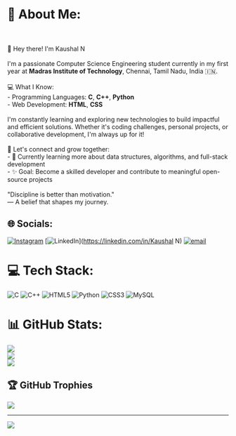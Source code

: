# 💫 About Me:
<br><br>👋 Hey there! I'm Kaushal N<br><br>I'm a passionate Computer Science Engineering student currently in my first year at **Madras Institute of Technology**, Chennai, Tamil Nadu, India 🇮🇳.<br><br>💻 What I Know:<br>- Programming Languages: **C**, **C++**, **Python**<br>- Web Development: **HTML**, **CSS**<br><br>I'm constantly learning and exploring new technologies to build impactful and efficient solutions. Whether it's coding challenges, personal projects, or collaborative development, I'm always up for it!<br><br>🚀 Let's connect and grow together:<br>- 🌱 Currently learning more about data structures, algorithms, and full-stack development<br>- ✨ Goal: Become a skilled developer and contribute to meaningful open-source projects<br><br>"Discipline is better than motivation."<br>                — A belief that shapes my journey.


## 🌐 Socials:
[![Instagram](https://img.shields.io/badge/Instagram-%23E4405F.svg?logo=Instagram&logoColor=white)](https://instagram.com/kxushxl.007) [![LinkedIn](https://img.shields.io/badge/LinkedIn-%230077B5.svg?logo=linkedin&logoColor=white)](https://linkedin.com/in/Kaushal N) [![email](https://img.shields.io/badge/Email-D14836?logo=gmail&logoColor=white)](mailto:kaushalravin007@gmail.com) 

# 💻 Tech Stack:
![C](https://img.shields.io/badge/c-%2300599C.svg?style=for-the-badge&logo=c&logoColor=white) ![C++](https://img.shields.io/badge/c++-%2300599C.svg?style=for-the-badge&logo=c%2B%2B&logoColor=white) ![HTML5](https://img.shields.io/badge/html5-%23E34F26.svg?style=for-the-badge&logo=html5&logoColor=white) ![Python](https://img.shields.io/badge/python-3670A0?style=for-the-badge&logo=python&logoColor=ffdd54) ![CSS3](https://img.shields.io/badge/css3-%231572B6.svg?style=for-the-badge&logo=css3&logoColor=white) ![MySQL](https://img.shields.io/badge/mysql-4479A1.svg?style=for-the-badge&logo=mysql&logoColor=white)
# 📊 GitHub Stats:
![](https://github-readme-stats.vercel.app/api?username=kaushalravin&theme=dark&hide_border=false&include_all_commits=false&count_private=false)<br/>
![](https://nirzak-streak-stats.vercel.app/?user=kaushalravin&theme=dark&hide_border=false)<br/>
![](https://github-readme-stats.vercel.app/api/top-langs/?username=kaushalravin&theme=dark&hide_border=false&include_all_commits=false&count_private=false&layout=compact)

## 🏆 GitHub Trophies
![](https://github-profile-trophy.vercel.app/?username=kaushalravin&theme=radical&no-frame=false&no-bg=true&margin-w=4)

---
[![](https://visitcount.itsvg.in/api?id=kaushalravin&icon=0&color=0)](https://visitcount.itsvg.in)

<!-- Proudly created with GPRM ( https://gprm.itsvg.in ) -->



